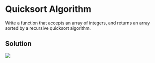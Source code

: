 # Quicksort Algorithm
 Write a function that accepts an array of integers, and returns an array sorted by a recursive quicksort algorithm.


## Solution
![](/assets/quicksort.jpg)